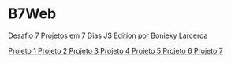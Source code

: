 # B7Web

Desafio 7 Projetos em 7 Dias JS Edition por <a href="https://github.com/bonieky"> Bonieky Larcerda </a>

<a href="https://www.b7web.com.br/d7/?d=1"> Projeto 1 </a>
<a href="https://www.b7web.com.br/d7/?d=2"> Projeto 2 </a>
<a href="https://www.b7web.com.br/d7/?d=3"> Projeto 3 </a>
<a href="https://www.b7web.com.br/d7/?d=4"> Projeto 4 </a>
<a href="https://www.b7web.com.br/d7/?d=5"> Projeto 5 </a>
<a href="https://www.b7web.com.br/d7/?d=6"> Projeto 6 </a>
<a href="https://www.b7web.com.br/d7/?d=7"> Projeto 7 </a>
